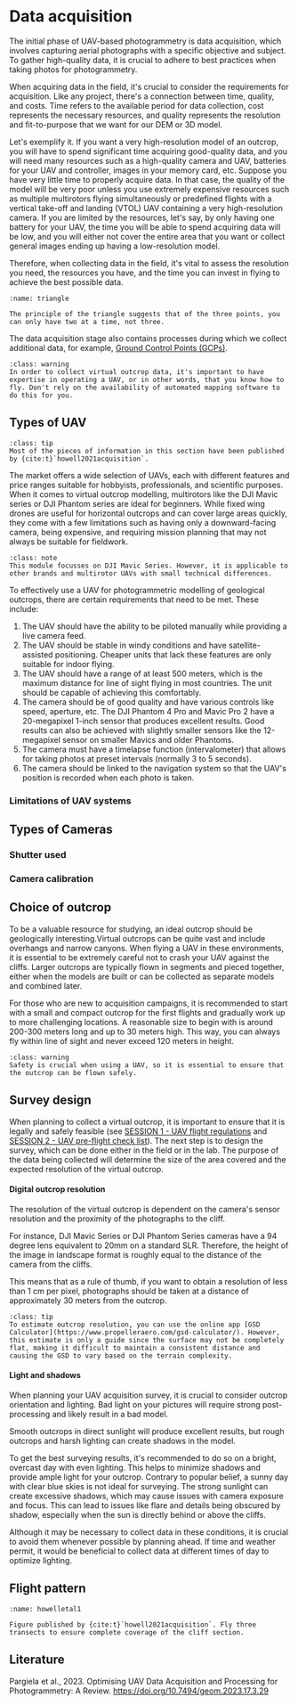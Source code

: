 # Data acquisition
The initial phase of UAV-based photogrammetry is data acquisition, which involves capturing aerial photographs with a specific objective and subject. To gather high-quality data, it is crucial to adhere to best practices when taking photos for photogrammetry.

When acquiring data in the field, it's crucial to consider the requirements for acquisition. Like any project, there's a connection between time, quality, and costs. Time refers to the available period for data collection, cost represents the necessary resources, and quality represents the resolution and fit-to-purpose that we want for our DEM or 3D model.

Let's exemplify it. If you want a very high-resolution model of an outcrop, you will have to spend significant time acquiring good-quality data, and you will need many resources such as a high-quality camera and UAV, batteries for your UAV and controller, images in your memory card, etc. Suppose you have very little time to properly acquire data. In that case, the quality of the model will be very poor unless you use extremely expensive resources such as multiple multirotors flying simultaneously or predefined flights with a vertical take-off and landing (VTOL) UAV containing a very high-resolution camera. If you are limited by the resources, let's say, by only having one battery for your UAV, the time you will be able to spend acquiring data will be low, and you will either not cover the entire area that you want or collect general images ending up having a low-resolution model.

Therefore, when collecting data in the field, it's vital to assess the resolution you need, the resources you have, and the time you can invest in flying to achieve the best possible data.

```{figure} assets/triangle.png
:name: triangle

The principle of the triangle suggests that of the three points, you can only have two at a time, not three.
```

The data acquisition stage also contains processes during which we collect additional data, for example, [Ground Control Points (GCPs)](https://unisvalbard.github.io/Geo-SfM/content/lessons/l2/gcps.html).

```{admonition} Learn how to fly
:class: warning
In order to collect virtual outcrop data, it's important to have expertise in operating a UAV, or in other words, that you know how to fly. Don't rely on the availability of automated mapping software to do this for you.
```

## Types of UAV

```{admonition} Data source
:class: tip
Most of the pieces of information in this section have been published by {cite:t}`howell2021acquisition`.
```

The market offers a wide selection of UAVs, each with different features and price ranges suitable for hobbyists, professionals, and scientific purposes. When it comes to virtual outcrop modelling, multirotors like the DJI Mavic series or DJI Phantom series are ideal for beginners. While fixed wing drones are useful for horizontal outcrops and can cover large areas quickly, they come with a few limitations such as having only a downward-facing camera, being expensive, and requiring mission planning that may not always be suitable for fieldwork.

```{admonition} DJI Mavic Series
:class: note
This module focusses on DJI Mavic Series. However, it is applicable to other brands and multirotor UAVs with small technical differences.
```

To effectively use a UAV for photogrammetric modelling of geological outcrops, there are certain requirements that need to be met. These include:

1. The UAV should have the ability to be piloted manually while providing a live camera feed.
2. The UAV should be stable in windy conditions and have satellite-assisted positioning. Cheaper units that lack these features are only suitable for indoor flying.
3. The UAV should have a range of at least 500 meters, which is the maximum distance for line of sight flying in most countries. The unit should be capable of achieving this comfortably.
4. The camera should be of good quality and have various controls like speed, aperture, etc. The DJI Phantom 4 Pro and Mavic Pro 2 have a 20-megapixel 1-inch sensor that produces excellent results. Good results can also be achieved with slightly smaller sensors like the 12-megapixel sensor on smaller Mavics and older Phantoms.
5. The camera must have a timelapse function (intervalometer) that allows for taking photos at preset intervals (normally 3 to 5 seconds).
6. The camera should be linked to the navigation system so that the UAV's position is recorded when each photo is taken.

### Limitations of UAV systems

## Types of Cameras



### Shutter used

### Camera calibration

## Choice of outcrop
To be a valuable resource for studying, an ideal outcrop should be geologically interesting.Virtual outcrops can be quite vast and include overhangs and narrow canyons. When flying a UAV in these environments, it is essential to be extremely careful not to crash your UAV against the cliffs. Larger outcrops are typically flown in segments and pieced together, either when the models are built or can be collected as separate models and combined later.

For those who are new to acquisition campaigns, it is recommended to start with a small and compact outcrop for the first flights and gradually work up to more challenging locations. A reasonable size to begin with is around 200-300 meters long and up to 30 meters high. This way, you can always fly within line of sight and never exceed 120 meters in height.

```{admonition} Safety first!
:class: warning
Safety is crucial when using a UAV, so it is essential to ensure that the outcrop can be flown safely.
```

## Survey design
When planning to collect a virtual outcrop, it is important to ensure that it is legally and safely feasible (see [SESSION 1 - UAV flight regulations](https://unisvalbard.github.io/Geo-UAV/content/lessons/regulations/regulations.html) and [SESSION 2  - UAV pre-flight check list](https://unisvalbard.github.io/Geo-UAV/content/lessons/check_list/preflight_checklist.html)).
The next step is to design the survey, which can be done either in the field or in the lab. The purpose of the data being collected will determine the size of the area covered and the expected resolution of the virtual outcrop. 

#### Digital outcrop resolution
The resolution of the virtual outcrop is dependent on the camera's sensor resolution and the proximity of the photographs to the cliff. 

For instance, DJI Mavic Series or DJI Phantom Series cameras have a 94 degree lens equivalent to 20mm on a standard SLR. Therefore, the height of the image in landscape format is roughly equal to the distance of the camera from the cliffs. 

This means that as a rule of thumb, if you want to obtain a resolution of less than 1 cm per pixel, photographs should be taken at a distance of approximately 30 meters from the outcrop.

```{admonition} GSD Calculator
:class: tip
To estimate outcrop resolution, you can use the online app [GSD Calculator](https://www.propelleraero.com/gsd-calculator/). However, this estimate is only a guide since the surface may not be completely flat, making it difficult to maintain a consistent distance and causing the GSD to vary based on the terrain complexity.
```

#### Light and shadows
When planning your UAV acquisition survey, it is crucial to consider outcrop orientation and lighting. Bad light on your pictures will require strong post-processing and likely result in a bad model.

Smooth outcrops in direct sunlight will produce excellent results, but rough outcrops and harsh lighting can create shadows in the model. 

To get the best surveying results, it's recommended to do so on a bright, overcast day with even lighting. This helps to minimize shadows and provide ample light for your outcrop. Contrary to popular belief, a sunny day with clear blue skies is not ideal for surveying. The strong sunlight can create excessive shadows, which may cause issues with camera exposure and focus. This can lead to issues like flare and details being obscured by shadow, especially when the sun is directly behind or above the cliffs.

Although it may be necessary to collect data in these conditions, it is crucial to avoid them whenever possible by planning ahead. If time and weather permit, it would be beneficial to collect data at different times of day to optimize lighting.


## Flight pattern




```{figure} assets/howelletal1.png
:name: howelletal1

Figure published by {cite:t}`howell2021acquisition`. Fly three transects to ensure complete coverage of the cliff section.
```



## Literature

Pargiela et al., 2023. Optimising UAV Data Acquisition and Processing for Photogrammetry: A Review. https://doi.org/10.7494/geom.2023.17.3.29







